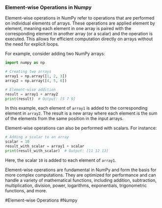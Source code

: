 ### Element-wise Operations in Numpy

Element-wise operations in NumPy refer to operations that are performed on individual elements of arrays. These operations are applied element by element, meaning each element in one array is paired with the corresponding element in another array (or a scalar) and the operation is executed. This allows for efficient computation directly on arrays without the need for explicit loops.

For example, consider adding two NumPy arrays:

```python
import numpy as np

# Creating two arrays
array1 = np.array([1, 2, 3])
array2 = np.array([4, 5, 6])

# Element-wise addition
result = array1 + array2
print(result)  # Output: [5 7 9]
```

In this example, each element of `array1` is added to the corresponding element in `array2`. The result is a new array where each element is the sum of the elements from the same position in the input arrays.

Element-wise operations can also be performed with scalars. For instance:

```python
# Adding a scalar to an array
scalar = 10
result_with_scalar = array1 + scalar
print(result_with_scalar)  # Output: [11 12 13]
```

Here, the scalar `10` is added to each element of `array1`.

Element-wise operations are fundamental in NumPy and form the basis for more complex computations. They are optimized for performance and can handle a variety of mathematical functions, including addition, subtraction, multiplication, division, power, logarithms, exponentials, trigonometric functions, and more.

#Element-wise Operations #Numpy